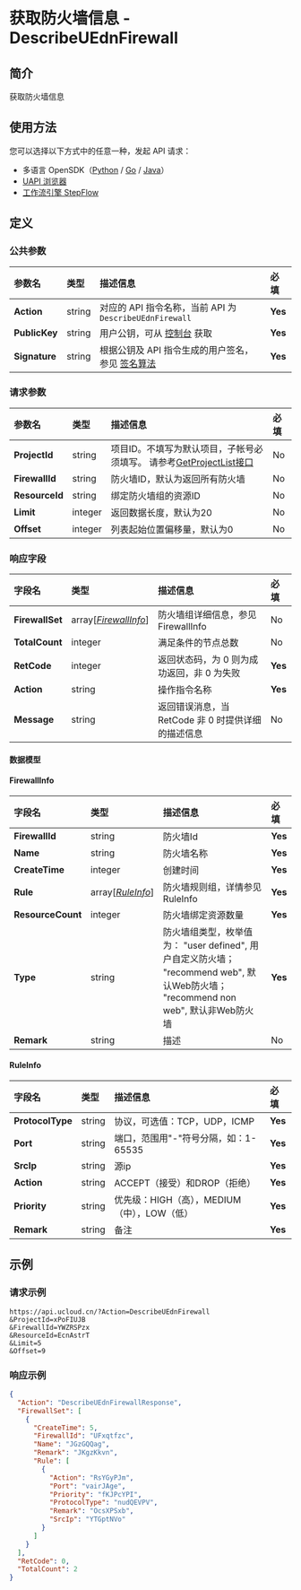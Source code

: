 # 获取防火墙信息 - DescribeUEdnFirewall

## 简介

获取防火墙信息





## 使用方法

您可以选择以下方式中的任意一种，发起 API 请求：
- 多语言 OpenSDK（[Python](https://github.com/ucloud/ucloud-sdk-python3) / [Go](https://github.com/ucloud/ucloud-sdk-go) / [Java](https://github.com/ucloud/ucloud-sdk-java)）
- [UAPI 浏览器](https://console.ucloud.cn/uapi/detail?id=DescribeUEdnFirewall)
- [工作流引擎 StepFlow](https://console.ucloud.cn/stepflow/manage/)

## 定义

### 公共参数

| 参数名 | 类型 | 描述信息 | 必填 |
|:---|:---|:---|:---|
| **Action**     | string  | 对应的 API 指令名称，当前 API 为 `DescribeUEdnFirewall`                        | **Yes** |
| **PublicKey**  | string  | 用户公钥，可从 [控制台](https://console.ucloud.cn/uapi/apikey) 获取                                             | **Yes** |
| **Signature**  | string  | 根据公钥及 API 指令生成的用户签名，参见 [签名算法](api/summary/signature.md)  | **Yes** |

### 请求参数

| 参数名 | 类型 | 描述信息 | 必填 |
|:---|:---|:---|:---|
| **ProjectId** | string | 项目ID。不填写为默认项目，子帐号必须填写。 请参考[GetProjectList接口](api/summary/get_project_list) |No|
| **FirewallId** | string | 防火墙ID，默认为返回所有防火墙 |No|
| **ResourceId** | string | 绑定防火墙组的资源ID |No|
| **Limit** | integer | 返回数据长度，默认为20 |No|
| **Offset** | integer | 列表起始位置偏移量，默认为0 |No|

### 响应字段

| 字段名 | 类型 | 描述信息 | 必填 |
|:---|:---|:---|:---|
| **FirewallSet** | array[[*FirewallInfo*](#FirewallInfo)] | 防火墙组详细信息，参见 FirewallInfo |No|
| **TotalCount** | integer | 满足条件的节点总数 |No|
| **RetCode** | integer | 返回状态码，为 0 则为成功返回，非 0 为失败 |**Yes**|
| **Action** | string | 操作指令名称 |**Yes**|
| **Message** | string | 返回错误消息，当 RetCode 非 0 时提供详细的描述信息 |No|

#### 数据模型


#### FirewallInfo

| 字段名 | 类型 | 描述信息 | 必填 |
|:---|:---|:---|:---|
| **FirewallId** | string | 防火墙Id |**Yes**|
| **Name** | string | 防火墙名称 |**Yes**|
| **CreateTime** | integer | 创建时间 |**Yes**|
| **Rule** | array[[*RuleInfo*](#RuleInfo)] | 防火墙规则组，详情参见RuleInfo |**Yes**|
| **ResourceCount** | integer | 防火墙绑定资源数量 |**Yes**|
| **Type** | string | 防火墙组类型，枚举值为： "user defined", 用户自定义防火墙； "recommend web", 默认Web防火墙； "recommend non web", 默认非Web防火墙 |**Yes**|
| **Remark** | string | 描述 |No|

#### RuleInfo

| 字段名 | 类型 | 描述信息 | 必填 |
|:---|:---|:---|:---|
| **ProtocolType** | string | 协议，可选值：TCP，UDP，ICMP |**Yes**|
| **Port** | string | 端口，范围用"-"符号分隔，如：1-65535 |**Yes**|
| **SrcIp** | string | 源ip |**Yes**|
| **Action** | string | ACCEPT（接受）和DROP（拒绝） |**Yes**|
| **Priority** | string | 优先级：HIGH（高），MEDIUM（中），LOW（低） |**Yes**|
| **Remark** | string | 备注 |**Yes**|

## 示例

### 请求示例
    
```
https://api.ucloud.cn/?Action=DescribeUEdnFirewall
&ProjectId=xPoFIUJB
&FirewallId=YWZRSPzx
&ResourceId=EcnAstrT
&Limit=5
&Offset=9
```

### 响应示例
    
```json
{
  "Action": "DescribeUEdnFirewallResponse",
  "FirewallSet": [
    {
      "CreateTime": 5,
      "FirewallId": "UFxqtfzc",
      "Name": "JGzGQQag",
      "Remark": "JKgzKkvn",
      "Rule": [
        {
          "Action": "RsYGyPJm",
          "Port": "vairJAge",
          "Priority": "fKJPcYPI",
          "ProtocolType": "nudQEVPV",
          "Remark": "OcsXPSxb",
          "SrcIp": "YTGptNVo"
        }
      ]
    }
  ],
  "RetCode": 0,
  "TotalCount": 2
}
```





